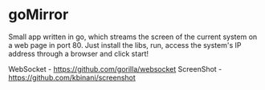 # goMirror

Small app written in go, which streams the screen of the current system on 
a web page in port 80. Just install the libs, run, access the system's IP
address through a browser and click start!

WebSocket       - https://github.com/gorilla/websocket
ScreenShot      - https://github.com/kbinani/screenshot

